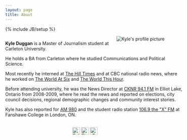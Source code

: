 ```yaml
---
layout: page
title: About
---
```

{% include JB/setup %}
<html>
<body>

<div class="media">
  <a class="pull-left" href="#">
    <img class="media-object" data-src="holder.js/64x64">
<img style="float: right" alt="Kyle's profile picture" src="https://kyleaduggan.files.wordpress.com/2013/09/02.jpg?w=247&h=300" class="img-rounded">
  </a>
  <div class="media-body">
<p style="width: 40em;"> <b>Kyle Duggan</b> is a Master of Journalism student at Carleton University.</p>
<p style="width: 40em;"> He holds a BA from Carleton where he studied Communications and Political Science.</p>

<p style="width: 40em;"> Most recently he interned at <a href="www.hilltimes.com/">The Hill Times</a> and at CBC national radio news, where he worked on <a href="www.cbc.ca/w6/">The World At Six</a> and <a href="www.cbc.ca/theworldthishour/">The World This Hour</a>.</p>

<p style="width: 40em;"> Before attending university, he was the News Director at <a href="http://moosefm.com/cknr/news/">CKNR 94.1 FM</a> in Elliot Lake, Ontario from 2008-2009, where he read the news and reported on elections, city council decisions, regional demographic changes and community interest stories.</p>
<p style="width: 40em;"> Kyle has also reported for <a href="http://www.am980.ca/">AM 980</a> and the student radio station <a href="http://www.1069thex.com/">106.9 the "X" FM</a> at Fanshawe College in London, ON.</p>
<br>
</div>

<div class="btn-group" align="center"><a href="https://twitter.com/Kyle_Duggan"><img src="https://dl.dropboxusercontent.com/u/50108349/Blag/twitter-sociocon.png" alt="Follow Kyle on Twitter" width="24" /></a> <a href="http://ca.linkedin.com/pub/kyle-duggan/34/597/a8a"><img src="https://dl.dropboxusercontent.com/u/50108349/Blag/linkedin-sociocon.png" alt="Find Kyle on LinkedIn" width="24" /></a> <a href="mailto:kyle.duggan@hotmail.ca?Subject=Hello%20Kyle" target="_top"><img src="https://dl.dropboxusercontent.com/u/50108349/Blag/email-sociocon2.png" alt="Email Kyle" width="24" /></a></div>
</body>
</html>
